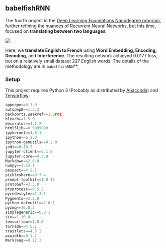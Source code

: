 ## babelfishRNN
The fourth project in the [Deep Learning Foundations Nanodegree program](https://www.udacity.com/course/deep-learning-nanodegree-foundation--nd101), further refining the nuances of Recurrent Neural Networks, but this time, focused on **translating between two languages**.


![](http://static4.businessinsider.com/image/54b7b3addd0895d5278b464f-960/babel-fish.jpg)

Here, we **translate English to French** using **Word Embedding, Encoding, Decoding**, and **Interference**. The resulting network achieved 0.0177 loss, but on a relatively small dataset 227 English words. The details of the methodology are in `babelfishRNN`**,

### Setup

This project requires Python 3 (Probably as distributed by [Anaconda](https://www.continuum.io/downloads)) and [Tensorflow](https://www.tensorflow.org/):

```python
appnope==0.1.0
autopep8==1.3.2
backports.weakref==1.0rc1
bleach==1.5.0
decorator==4.1.2
html5lib==0.9999999
ipykernel==4.6.1
ipython==6.1.0
ipython-genutils==0.2.0
jedi==0.10.2
jupyter-client==5.1.0
jupyter-core==4.3.0
Markdown==2.6.8
numpy==1.13.1
pexpect==4.2.1
pickleshare==0.7.4
prompt-toolkit==1.0.15
protobuf==3.3.0
ptyprocess==0.5.2
pycodestyle==2.3.1
Pygments==2.2.0
python-dateutil==2.6.1
pyzmq==16.0.2
simplegeneric==0.8.1
six==1.10.0
tensorflow==1.0.0
tornado==4.5.1
traitlets==4.3.2
wcwidth==0.1.7
Werkzeug==0.12.2
```
